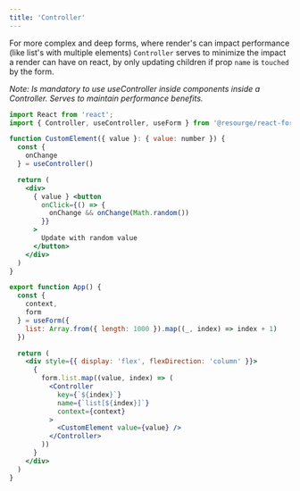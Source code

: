 ```yaml
---
title: 'Controller'
---
```


For more complex and deep forms, where render's can impact performance 
(like list's with multiple elements) `Controller` serves to minimize 
the impact a render can have on react, by only updating children if prop `name`
is `touched` by the form. 

_Note: Is mandatory to use useController inside components inside a Controller. Serves to maintain performance benefits._

```jsx
import React from 'react';
import { Controller, useController, useForm } from '@resourge/react-form'

function CustomElement({ value }: { value: number }) {
  const { 
    onChange
  } = useController()

  return (
    <div>
      { value } <button
        onClick={() => {
          onChange && onChange(Math.random())
        }}
      >
        Update with random value
      </button>
    </div>
  )
}

export function App() {
  const {
    context,
    form
  } = useForm({
    list: Array.from({ length: 1000 }).map((_, index) => index + 1)
  })

  return (
    <div style={{ display: 'flex', flexDirection: 'column' }}>
      {
        form.list.map((value, index) => (
          <Controller
            key={`${index}`}
            name={`list[${index}]`}
            context={context}
          >
            <CustomElement value={value} />
          </Controller>
        ))
      }
    </div>
  )
}
```
